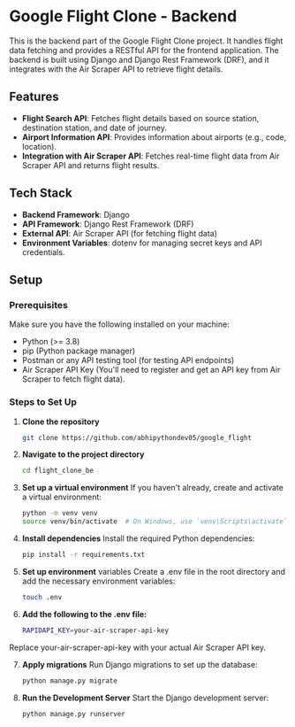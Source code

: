 # Google Flight Clone - Backend

This is the backend part of the Google Flight Clone project. It handles flight data fetching and provides a RESTful API for the frontend application. The backend is built using Django and Django Rest Framework (DRF), and it integrates with the Air Scraper API to retrieve flight details.

## Features

- **Flight Search API**: Fetches flight details based on source station, destination station, and date of journey.
- **Airport Information API**: Provides information about airports (e.g., code, location).
- **Integration with Air Scraper API**: Fetches real-time flight data from Air Scraper API and returns flight results.

## Tech Stack

- **Backend Framework**: Django
- **API Framework**: Django Rest Framework (DRF)
- **External API**: Air Scraper API (for fetching flight data)
- **Environment Variables**: dotenv for managing secret keys and API credentials.

## Setup

### Prerequisites

Make sure you have the following installed on your machine:

- Python (>= 3.8)
- pip (Python package manager)
- Postman or any API testing tool (for testing API endpoints)
- Air Scraper API Key (You'll need to register and get an API key from Air Scraper to fetch flight data).

### Steps to Set Up

1. **Clone the repository**
   ```bash
   git clone https://github.com/abhipythondev05/google_flight
2. **Navigate to the project directory**
    ```bash
    cd flight_clone_be
3. **Set up a virtual environment**
 If you haven't already, create and activate a virtual environment:
    ```bash
    python -m venv venv
    source venv/bin/activate  # On Windows, use `venv\Scripts\activate`
4. **Install dependencies** Install the required Python dependencies:
    ```bash
    pip install -r requirements.txt
5. **Set up environment** variables Create a .env file in the root directory and add the necessary environment variables:
    ```bash
    touch .env
    ```
6. **Add the following to the .env file:**
    ```bash
    RAPIDAPI_KEY=your-air-scraper-api-key
Replace your-air-scraper-api-key with your actual Air Scraper API key.


7. **Apply migrations** Run Django migrations to set up the database:
    ```bash
    python manage.py migrate
    
8. **Run the Development Server**
Start the Django development server:
    ```bash
    python manage.py runserver

